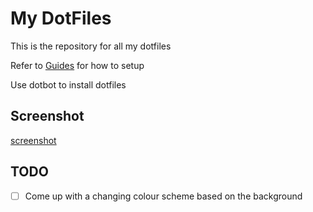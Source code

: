 # My DotFiles

This is the repository for all my dotfiles

Refer to [Guides](guides/) for how to setup

Use dotbot to install dotfiles

## Screenshot

[screenshot](2021-05-02_13-49.png)

## TODO

- [ ] Come up with a changing colour scheme based on the background

